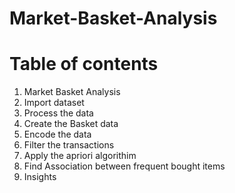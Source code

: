 # Market-Basket-Analysis
# Table of contents
1. Market Basket Analysis
2. Import dataset
3. Process the data
4. Create the Basket data
5. Encode the data
6. Filter the transactions
7. Apply the apriori algorithim
8. Find Association between frequent bought items
9. Insights

